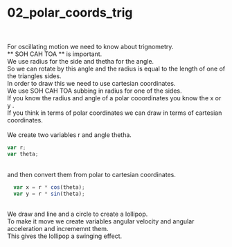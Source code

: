 # 02_polar_coords_trig
</br>
</br>For oscillating motion we need to know about trignometry.</br>
** SOH CAH TOA ** is important.</br>
We use radius for the side and thetha for the angle.</br>
So we can rotate by this angle and the radius is equal to the length of one of the triangles sides.</br>
In order to draw this we need to use cartesian coordinates.</br>
We use SOH CAH TOA subbing in radius for one of the sides. </br>
If you know the radius and angle of a polar cooordinates you know the x or y .</br>
If you think in terms of polar coordinates we can draw in terms of cartesian coordinates.</br></br>
We create two variables r and angle thetha. </br>

```js
var r;
var theta;
```

</br>and then convert them from polar to cartesian coordinates.</br>

```js
  var x = r * cos(theta);
  var y = r * sin(theta);
```

</br>We draw and line and a circle to create a lollipop. </br>
To make it move we create variables angular velocity and angular acceleration and incrememnt them. </br>
This gives the lollipop a swinging effect.</br>
